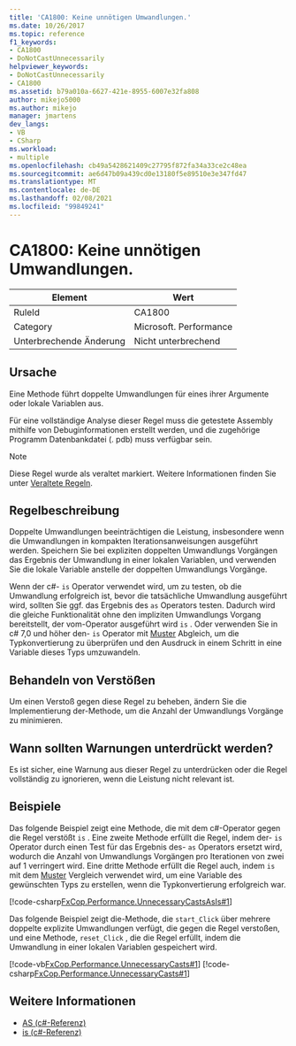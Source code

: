 ```yaml
---
title: 'CA1800: Keine unnötigen Umwandlungen.'
ms.date: 10/26/2017
ms.topic: reference
f1_keywords:
- CA1800
- DoNotCastUnnecessarily
helpviewer_keywords:
- DoNotCastUnnecessarily
- CA1800
ms.assetid: b79a010a-6627-421e-8955-6007e32fa808
author: mikejo5000
ms.author: mikejo
manager: jmartens
dev_langs:
- VB
- CSharp
ms.workload:
- multiple
ms.openlocfilehash: cb49a5428621409c27795f872fa34a33ce2c48ea
ms.sourcegitcommit: ae6d47b09a439cd0e13180f5e89510e3e347fd47
ms.translationtype: MT
ms.contentlocale: de-DE
ms.lasthandoff: 02/08/2021
ms.locfileid: "99849241"
---
```

# <a name="ca1800-do-not-cast-unnecessarily"></a>CA1800: Keine unnötigen Umwandlungen.

|Element|Wert|
|-|-|
|RuleId|CA1800|
|Category|Microsoft. Performance|
|Unterbrechende Änderung|Nicht unterbrechend|

## <a name="cause"></a>Ursache
Eine Methode führt doppelte Umwandlungen für eines ihrer Argumente oder lokale Variablen aus.

Für eine vollständige Analyse dieser Regel muss die getestete Assembly mithilfe von Debuginformationen erstellt werden, und die zugehörige Programm Datenbankdatei (. pdb) muss verfügbar sein.

> [!NOTE]
> Diese Regel wurde als veraltet markiert. Weitere Informationen finden Sie unter [Veraltete Regeln](fxcop-unported-deprecated-rules.md).

## <a name="rule-description"></a>Regelbeschreibung
Doppelte Umwandlungen beeinträchtigen die Leistung, insbesondere wenn die Umwandlungen in kompakten Iterationsanweisungen ausgeführt werden. Speichern Sie bei expliziten doppelten Umwandlungs Vorgängen das Ergebnis der Umwandlung in einer lokalen Variablen, und verwenden Sie die lokale Variable anstelle der doppelten Umwandlungs Vorgänge.

Wenn der c#- `is` Operator verwendet wird, um zu testen, ob die Umwandlung erfolgreich ist, bevor die tatsächliche Umwandlung ausgeführt wird, sollten Sie ggf. das Ergebnis des `as` Operators testen. Dadurch wird die gleiche Funktionalität ohne den impliziten Umwandlungs Vorgang bereitstellt, der vom-Operator ausgeführt wird `is` . Oder verwenden Sie in c# 7,0 und höher den- `is` Operator mit [Muster](/dotnet/csharp/language-reference/keywords/is#pattern-matching-with-is) Abgleich, um die Typkonvertierung zu überprüfen und den Ausdruck in einem Schritt in eine Variable dieses Typs umzuwandeln.

## <a name="how-to-fix-violations"></a>Behandeln von Verstößen
Um einen Verstoß gegen diese Regel zu beheben, ändern Sie die Implementierung der-Methode, um die Anzahl der Umwandlungs Vorgänge zu minimieren.

## <a name="when-to-suppress-warnings"></a>Wann sollten Warnungen unterdrückt werden?
Es ist sicher, eine Warnung aus dieser Regel zu unterdrücken oder die Regel vollständig zu ignorieren, wenn die Leistung nicht relevant ist.

## <a name="examples"></a>Beispiele
Das folgende Beispiel zeigt eine Methode, die mit dem c#-Operator gegen die Regel verstößt `is` . Eine zweite Methode erfüllt die Regel, indem der- `is` Operator durch einen Test für das Ergebnis des- `as` Operators ersetzt wird, wodurch die Anzahl von Umwandlungs Vorgängen pro Iterationen von zwei auf 1 verringert wird. Eine dritte Methode erfüllt die Regel auch, indem `is` mit dem [Muster](/dotnet/csharp/language-reference/keywords/is#pattern-matching-with-is) Vergleich verwendet wird, um eine Variable des gewünschten Typs zu erstellen, wenn die Typkonvertierung erfolgreich war.

[!code-csharp[FxCop.Performance.UnnecessaryCastsAsIs#1](../code-quality/codesnippet/CSharp/ca1800-do-not-cast-unnecessarily_1.cs)]

Das folgende Beispiel zeigt die-Methode, die `start_Click` über mehrere doppelte explizite Umwandlungen verfügt, die gegen die Regel verstoßen, und eine Methode, `reset_Click` , die die Regel erfüllt, indem die Umwandlung in einer lokalen Variablen gespeichert wird.

[!code-vb[FxCop.Performance.UnnecessaryCasts#1](../code-quality/codesnippet/VisualBasic/ca1800-do-not-cast-unnecessarily_2.vb)]
[!code-csharp[FxCop.Performance.UnnecessaryCasts#1](../code-quality/codesnippet/CSharp/ca1800-do-not-cast-unnecessarily_2.cs)]

## <a name="see-also"></a>Weitere Informationen

- [AS (c#-Referenz)](/dotnet/csharp/language-reference/keywords/as)
- [is (c#-Referenz)](/dotnet/csharp/language-reference/keywords/is)
